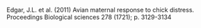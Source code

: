 Edgar, J.L. et al. (2011) Avian maternal response to chick distress. Proceedings Biological sciences 278 (1721); p. 3129-3134

